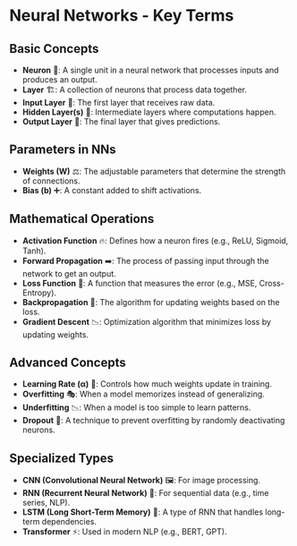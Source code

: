 
# Neural Networks - Key Terms

## Basic Concepts
- **Neuron** 🧩: A single unit in a neural network that processes inputs and produces an output.  
- **Layer** 🏗️: A collection of neurons that process data together.  
- **Input Layer** 🎯: The first layer that receives raw data.  
- **Hidden Layer(s)** 🔄: Intermediate layers where computations happen.  
- **Output Layer** 🎯: The final layer that gives predictions.  

## Parameters in NNs
- **Weights (W)** ⚖️: The adjustable parameters that determine the strength of connections.  
- **Bias (b)** ➕: A constant added to shift activations.  

## Mathematical Operations
- **Activation Function** 🔥: Defines how a neuron fires (e.g., ReLU, Sigmoid, Tanh).  
- **Forward Propagation** ➡️: The process of passing input through the network to get an output.  
- **Loss Function** 🎯: A function that measures the error (e.g., MSE, Cross-Entropy).  
- **Backpropagation** 🔄: The algorithm for updating weights based on the loss.  
- **Gradient Descent** 📉: Optimization algorithm that minimizes loss by updating weights.  

## Advanced Concepts
- **Learning Rate (α)** 🚀: Controls how much weights update in training.  
- **Overfitting** 🎭: When a model memorizes instead of generalizing.  
- **Underfitting** 📉: When a model is too simple to learn patterns.  
- **Dropout** 🎲: A technique to prevent overfitting by randomly deactivating neurons.  

## Specialized Types
- **CNN (Convolutional Neural Network)** 🖼️: For image processing.  
- **RNN (Recurrent Neural Network)** 🔄: For sequential data (e.g., time series, NLP).  
- **LSTM (Long Short-Term Memory)** 🧠: A type of RNN that handles long-term dependencies.  
- **Transformer** ⚡: Used in modern NLP (e.g., BERT, GPT).  
